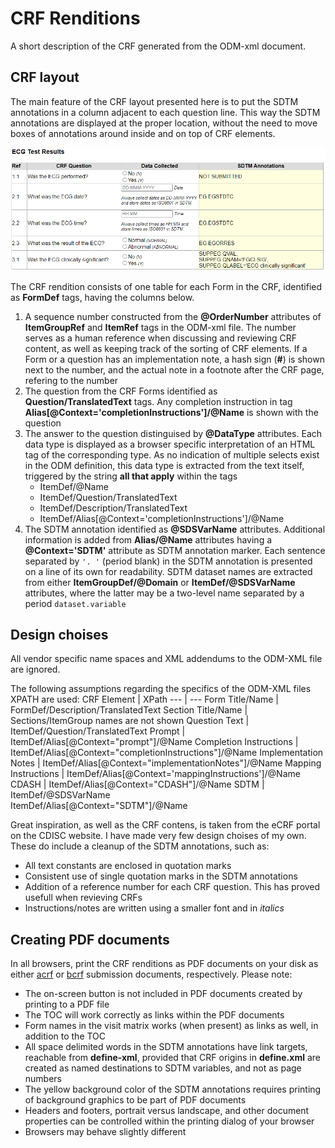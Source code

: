 # CRF Renditions
A short description of the CRF generated from the ODM-xml document.

## CRF layout
The main feature of the CRF layout presented here is to put the SDTM annotations in a column adjacent to each question line. This way the SDTM annotations are displayed at the proper location, without the need to move boxes of annotations around inside and on top of CRF elements.

![Example CRF rendition from pure ODM-xml](images/CRF.png)

The CRF rendition consists of one table for each Form in the CRF, identified as **FormDef** tags, having the columns below.
1. A sequence number constructed from the **@OrderNumber** attributes of **ItemGroupRef** and **ItemRef** tags in the ODM-xml file. The number serves as a human reference when discussing and reviewing CRF content, as well as keeping track of the sorting of CRF elements. If a Form or a question has an implementation note, a hash sign (**#**) is shown next to the number, and the actual note in a footnote after the CRF page, refering to the number
2. The question from the CRF Forms identified as **Question/TranslatedText** tags. Any completion instruction in tag **Alias[@Context='completionInstructions']/@Name** is shown with the question
3. The answer to the question distinguised by **@DataType** attributes. Each data type is displayed as a browser specific interpretation of an HTML tag of the corresponding type. As no indication of multiple selects exist in the ODM definition, this data type is extracted from the text itself, triggered by the string **all that apply** within the tags
   * ItemDef/@Name
   * ItemDef/Question/TranslatedText
   * ItemDef/Description/TranslatedText
   * ItemDef/Alias[@Context='completionInstructions']/@Name
5. The SDTM annotation identified as **@SDSVarName** attributes. Additional information is added from **Alias/@Name** attributes having a **@Context='SDTM'** attribute as SDTM annotation marker. Each sentence separated by `'. '` (period blank) in the SDTM annotation is presented on a line of its own for readability. SDTM dataset names are extracted from either **ItemGroupDef/@Domain** or **ItemDef/@SDSVarName** attributes, where the latter may be a two-level name separated by a period `dataset.variable`

## Design choises
All vendor specific name spaces and XML addendums to the ODM-XML file are ignored.

The following assumptions regarding the specifics of the ODM-XML files XPATH are used:
CRF Element             | XPath
---                     | ---
Form Title/Name         | FormDef/Description/TranslatedText
Section Title/Name      | Sections/ItemGroup names are not shown
Question Text           | ItemDef/Question/TranslatedText
Prompt                  | ItemDef/Alias[@Context="prompt"]/@Name
Completion Instructions | ItemDef/Alias[@Context="completionInstructions"]/@Name
Implementation Notes    | ItemDef/Alias[@Context="implementationNotes"]/@Name
Mapping Instructions    | ItemDef/Alias[@Context='mappingInstructions']/@Name
CDASH                   | ItemDef/Alias[@Context="CDASH"]/@Name
SDTM                    | ItemDef/@SDSVarName <br/> ItemDef/Alias[@Context="SDTM"]/@Name

Great inspiration, as well as the CRF contens, is taken from the eCRF portal on the CDISC website. I have made very few design choises of my own. These do include a cleanup of the SDTM annotations, such as:
* All text constants are enclosed in quotation marks
* Consistent use of single quotation marks in the SDTM annotations
* Addition of a reference number for each CRF question. This has proved usefull when revieving CRFs
* Instructions/notes are written using a smaller font and in _italics_

## Creating PDF documents
In all browsers, print the CRF renditions as PDF documents on your disk as either [acrf](/files/acrf.pdf) or [bcrf](/files/bcrf.pdf) submission documents, respectively. Please note:
* The on-screen button is not included in PDF documents created by printing to a PDF file
* The TOC will work correctly as links within the PDF documents
* Form names in the visit matrix works (when present) as links as well, in addition to the TOC
* All space delimited words in the SDTM annotations have link targets, reachable from **define-xml**, provided that CRF origins in **define.xml** are created as named destinations to SDTM variables, and not as page numbers
* The yellow background color of the SDTM annotations requires printing of background graphics to be part of PDF documents
* Headers and footers, portrait versus landscape, and other document properties can be controlled within the printing dialog of your browser
* Browsers may behave slightly different
